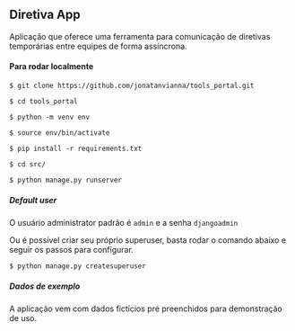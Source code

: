 ## Diretiva App

Aplicação que oferece uma ferramenta para comunicação de diretivas temporárias entre equipes de forma assíncrona.


#### Para rodar localmente 

```
$ git clone https://github.com/jonatanvianna/tools_portal.git

$ cd tools_portal

$ python -m venv env

$ source env/bin/activate

$ pip install -r requirements.txt

$ cd src/

$ python manage.py runserver

```

##### Default user

O usuário administrator padrão é ```admin``` e a senha ```djangoadmin```

Ou é possível criar seu próprio superuser, basta rodar o comando abaixo e seguir os passos para configurar.

```$ python manage.py createsuperuser```


##### Dados de exemplo

A aplicação vem com dados fictícios pré preenchidos para demonstração de uso.
